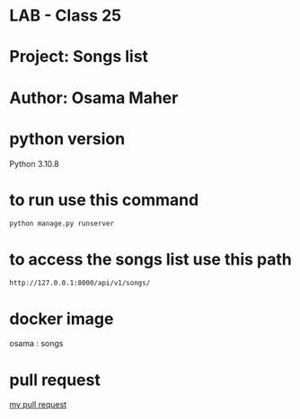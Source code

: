 # LAB - Class 25

# Project: Songs list

# Author: Osama Maher

# python version
Python 3.10.8

# to run use this command 
`python manage.py runserver`
# to access the songs list use this path 
`http://127.0.0.1:8000/api/v1/songs/`

# docker image 

osama : songs 

# pull request
[my pull request](https://github.com/osamadado123/songs-docker/pull/1)
